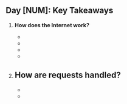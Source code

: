 ## Day [NUM]: Key Takeaways

1. **How does the Internet work?**

   -
   -
   -
   -

2. ## **How are requests handled?**
   -
   -
